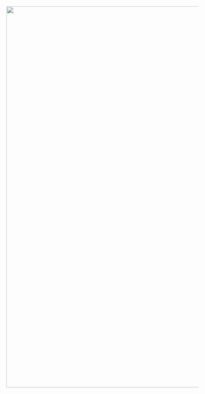 <img src="https://github.com/kenantasdemir/swiftuiuserinteractionsstudy/blob/master/swiftuiuserinteractionsstudy/Assets.xcassets/vid.dataset/vid.gif" width="1300" height="1000"/>
